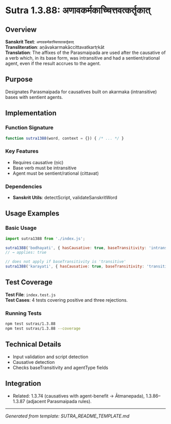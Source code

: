 # Sutra 1.3.88: अणावकर्मकाच्चित्तवत्कर्तृकात्

## Overview

**Sanskrit Text**: `अणावकर्मकाच्चित्तवत्कर्तृकात्`  
**Transliteration**: aṇāvakarmakāccittavatkartṛkāt  
**Translation**: The affixes of the Parasmaipada are used after the causative of a verb which, in its base form, was intransitive and had a sentient/rational agent, even if the result accrues to the agent.

## Purpose

Designates Parasmaipada for causatives built on akarmaka (intransitive) bases with sentient agents.

## Implementation

### Function Signature
```javascript
function sutra1388(word, context = {}) { /* ... */ }
```

### Key Features
- Requires causative (ṇic)
- Base verb must be intransitive
- Agent must be sentient/rational (cittavat)

### Dependencies
- **Sanskrit Utils**: detectScript, validateSanskritWord

## Usage Examples

### Basic Usage
```javascript
import sutra1388 from './index.js';

sutra1388('bodhayati', { hasCausative: true, baseTransitivity: 'intransitive', agentType: 'sentient' });
// → applies: true

// does not apply if baseTransitivity is 'transitive'
sutra1388('karayati', { hasCausative: true, baseTransitivity: 'transitive', agentType: 'sentient' });
```

## Test Coverage

**Test File**: `index.test.js`  
**Test Cases**: 4 tests covering positive and three rejections.

### Running Tests
```bash
npm test sutras/1.3.88
npm test sutras/1.3.88 --coverage
```

## Technical Details

- Input validation and script detection
- Causative detection
- Checks baseTransitivity and agentType fields

## Integration

- Related: 1.3.74 (causatives with agent-benefit → Ātmanepada), 1.3.86–1.3.87 (adjacent Parasmaipada rules).

---

*Generated from template: SUTRA_README_TEMPLATE.md*
